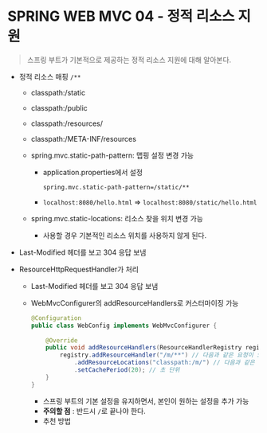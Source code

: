 # SPRING WEB MVC 04 - 정적 리소스 지원

> 스프링 부트가 기본적으로 제공하는 정적 리소스 지원에 대해 알아본다.

* 정적 리소스 매핑 `/**`

  * classpath:/static

  * classpath:/public

  * classpath:/resources/

  * classpath:/META-INF/resources

  * spring.mvc.static-path-pattern: 맵핑 설정 변경 가능

    * application.properties에서 설정

      ```
      spring.mvc.static-path-pattern=/static/**
      ```

    * `localhost:8080/hello.html` => `localhost:8080/static/hello.html`

  * spring.mvc.static-locations: 리소스 찾을 위치 변경 가능

    * 사용할 경우 기본적인 리소스 위치를 사용하지 않게 된다.

* Last-Modified 헤더를 보고 304 응답 보냄

* ResourceHttpRequestHandler가 처리

  * Last-Modified 헤더를 보고 304 응답 보냄

  * WebMvcConfigurer의 addResourceHandlers로 커스터마이징 가능

    ```java
    @Configuration
    public class WebConfig implements WebMvcConfigurer {
        
        @Override
        public void addResourceHandlers(ResourceHandlerRegistry registry) {
            registry.addResourceHandler("/m/**") // 다음과 같은 요청이 오면
                .addResourceLocations("classpath:/m/") // 다음과 같은 디렉토리에서 리소스를 주겠다.
                .setCachePeriod(20); // 초 단위
        }
    }
    ```

    * 스프링 부트의 기본 설정을 유지하면서, 본인이 원하는 설정을 추가 가능
    * **주의할 점** : 반드시 `/`로 끝나야 한다.
    * 추천 방법

